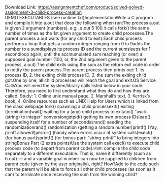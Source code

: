 Download Link: https://assignmentchef.com/product/solved-solved-assignment-3-child-process-creation
<br>
DEMO EXECUTABLES (see runtime.txt)ImplementationWrite a C program and compile it into a.out that deos the following when run:The process a.out is given 2 argument (numbers), e.g., a.out 5 100.It calls fork() the same number of times as the 1st given argument to create child processes.The parent process a.out waits (for any child to exit).Each child process performs a loop that:gets a random integer ranging from 0 to 9adds the number to a sumdisplays its process ID and the current sumsleeps for 1 secondloop again, until the accmumulated sum reaching (or over) a supposed goal number (100, or, the 2nd argument given to the parent process, a.out).The child exits using the sum as the return exit code in order to notify the parent process.The parent process then prints out: 1. its process ID, 2. the exiting child process ID, 3. the sum the exiting child got.One by one, all child processes will reach the goal and exit.OS Service CallsYou will need the system/library calls listed below in your code. Therefore, you need to first understand what they do and how they are called. Study: 1. Online unix manual page, 2. Marshall’s text, 3. Kerrisk’s book, 4. Online resources such as UNIX Help for Users which is linked from the class webpage.fork() spawning a child processexit() exiting (termination)wait() waiting for a (any) child process to exitatoi() “ascii (string) to integer” conversiongetpid() getting its own process IDsleep() suspending itself for a number of secondssrand() seeding the randomizationrand() randomization (getting a random number)printf() (Yay, printf allowed!)perror() (handy when errors occur at system calls)execl() (for bonus part)sprintf() (for bonus part: “string-printf” to bring integers into stringBonus Part (2 extra points)Use the system call execl() to execute child process code (to depart from parent code).Hint: compile the child code separately to a different executable. That is, name it differently (such as b.out) — and a variable goal number can now be supplied to children from parent code (given by the user originally), right? How?Add to the code such that the parent will be able to force all other child processes (as soon as it can) to terminate once receiving the sum from the winning child?